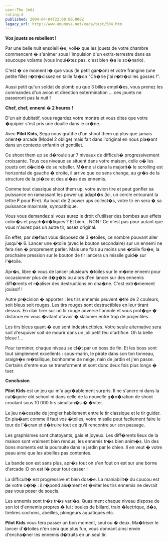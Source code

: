 ```yaml
---
user:The Jedi
rating:4
published: 2004-04-04T22:00:00.000Z
legacy_url: http://www.emunova.net/veda/test/504.htm
---
```

**Vos jouets se rebellent !**  

Par une belle nuit ensoleill�e, voil� que les jouets de votre chambre commencent � s'animer sous l'impulsion d'un extra-terrestre dans sa soucoupe volante (vous inqui�tez pas, c'est bien �a le sc�nario).  

C'est � ce moment l� que vous (le petit gar�on) et votre frangine (une petite fille) r�tr�cissez en taille fa�on "Ch�rie j'ai r�tr�ci les gosses !".  

Aussi petit qu'un soldat de plomb ou que 3 billes empil�es, vous prenez les commandes d'un avion et direction extermination ... ces jouets ne passeront pas la nuit !  

  

  

**Chef, chef, ennemi � 2 heures !**  

D'un air dubitatif, vous regardez votre montre et vous dites que votre �quipier s'est pris une douille dans le cr�ne.  

Avec **Pilot Kids**, Sega nous gratifie d'un shoot them up plus que jamais orient� arcade (Model 2 oblige) mais fait dans l'original en nous pla�ant dans un contexte enfantin et gentillet.  

  

Ce shoot them up se d�roule sur 7 niveaux de difficult� progressivement croissante. Tous ces niveaux se situent dans votre maison, celle o� les jouets ont d�cid� de se rebeller. M�me si dans la majorit� le scrolling est horizontal de gauche � droite, il arrive que ce sens change, au gr�s de la structure de la pi�ce et des al�as des ennemis.  

  

Comme tout classique shoot them up, votre avion tire et peut gonfler sa puissance en ramassant les power up adapt�s (ici, un cercle entourant la lettre **F** pour **F**ire). Au bout de 2 power ups collect�s, votre tir en sera � sa puissance maximale, sympathique.  

Vous vous demandez si vous aurez le droit d'utiliser des bombes aux effets color�s et psych�d�liques ? Et bien... NON ! Ce n'est pas pour autant que vous n'aurez pas un autre tir, assez original.  

En effet, par d�faut vous disposez de 3 �toiles, ce nombre pouvant aller jusqu'� 6\. Lancer une �toile (avec le bouton secondaire) sur un ennemi ne fera rien � proprement parler. Mais une fois au moins une �toile fix�e, la prochaine pression sur le bouton de tir lancera un missile guid� sur l'�toile.  

Apr�s, libre � vous de lancer plusieurs �toiles sur le m�me ennemi pour occasionner plus de d�g�ts ou alors d'en lancer sur des ennemis diff�rents et r�aliser des destructions en cha�ne. C'est extr�mement jouissif !  

  

Autre pr�cision � apporter : les tirs ennemis peuvent �tre de 2 couleurs, soit bleus soit rouges. Les tirs rouges sont destructibles en leur tirant dessus. En clair tirer sur un tir rouge adverse l'annule et vous prot�ge � distance en vous �vitant d'avoir � slalomer entre trop de projectiles.  

Les tirs bleus quant � eux sont indestructibles. Votre seule alternative sera soit d'esquiver soit de mourir dans un joli petit feu d'artifice. Oh la belle bleue !...  

  

Pour terminer, chaque niveau se cl�t par un boss de fin. Et les boss sont tout simplement excellents : sous-marin, le pirate dans son ton tonneau, araign�e m�tallique, bonhomme de neige, nain de jardin et j'en passe. Certains d'entre eux se transforment et sont donc deux fois plus longs � tuer.  

  

  

**Conclusion**  

**Pilot Kids** est un jeu qui m'a agr�ablement surpris. Il ne s'ancre ni dans la cat�gorie old school ni dans celle de la nouvelle g�n�ration de shoot croulant sous 10 000 tirs simultan�s � �viter.  

Le jeu n�cessite de jongler habilement entre le tir classique et le tir guider. En pla�ant comme il faut vos �toiles, votre missile peut facilement faire le tour de l'�cran et d�truire tout ce qu'il rencontre sur son passage.  

  

Les graphismes sont chatoyants, gais et joyeux. Les diff�rents lieux de la maison sont vraiment bien rendus, les ennemis tr�s bien anim�s. Un des bons moments est la poursuite dans le jardin par le chien. Il en veut � votre peau ainsi que les abeilles pas contentes.  

La bande son est sans plus, apr�s tout on s'en fout on est sur une borne d'arcade :D on est l� pour tout casser !  

  

La difficult� est progressive et bien dos�e. La maniabilit� du coucou est de votre c�t� : il r�pond ais�ment et �viter les tirs ennemis ne devrait pas vous poser de soucis.  

Les ennemis sont tr�s tr�s vari�s. Quasiment chaque niveau dispose de son lot d'ennemis propres � lui : boules de billard, train �lectrique, d�s, tirelires cochons, abeilles, plongeurs aquatiques etc.  

  

**Pilot Kids** vous fera passer un bon moment, seul ou � deux. Ma�triser le lancer d'�toiles n'en sera que plus fun, vous donnant ainsi envie d'encha�ner les ennemis d�truits en un seul tir.